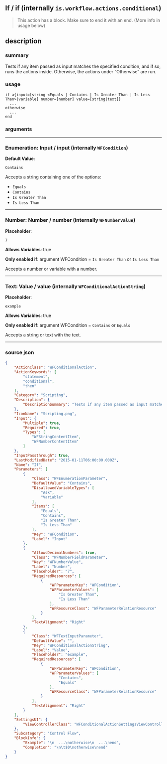 
## If / if (internally `is.workflow.actions.conditional`)

> This action has a block. Make sure to end it with an end. (More info in usage below)


## description

### summary

Tests if any item passed as input matches the specified condition, and if so, runs the actions inside. Otherwise, the actions under “Otherwise” are run.


### usage
```
if a{input=[string <Equals | Contains | Is Greater Than | Is Less Than>|variable] number=[number] value=[string|text]}
  ...
otherwise
  ...
end
```

### arguments

---

### Enumeration: Input / input (internally `WFCondition`)
**Default Value**:
```
Contains
```


Accepts a string 
containing one of the options:

- `Equals`
- `Contains`
- `Is Greater Than`
- `Is Less Than`

---

### Number: Number / number (internally `WFNumberValue`)
**Placeholder**:
```
7
```
**Allows Variables**: true

**Only enabled if**: argument WFCondition = `Is Greater Than` or `Is Less Than`

Accepts a number 
or variable
with a number.

---

### Text: Value / value (internally `WFConditionalActionString`)
**Placeholder**:
```
example
```
**Allows Variables**: true

**Only enabled if**: argument WFCondition = `Contains` or `Equals`

Accepts a string 
or text
with the text.

---

### source json

```json
{
	"ActionClass": "WFConditionalAction",
	"ActionKeywords": [
		"statement",
		"conditional",
		"then"
	],
	"Category": "Scripting",
	"Description": {
		"DescriptionSummary": "Tests if any item passed as input matches the specified condition, and if so, runs the actions inside. Otherwise, the actions under “Otherwise” are run."
	},
	"IconName": "Scripting.png",
	"Input": {
		"Multiple": true,
		"Required": true,
		"Types": [
			"WFStringContentItem",
			"WFNumberContentItem"
		]
	},
	"InputPassthrough": true,
	"LastModifiedDate": "2015-01-11T06:00:00.000Z",
	"Name": "If",
	"Parameters": [
		{
			"Class": "WFEnumerationParameter",
			"DefaultValue": "Contains",
			"DisallowedVariableTypes": [
				"Ask",
				"Variable"
			],
			"Items": [
				"Equals",
				"Contains",
				"Is Greater Than",
				"Is Less Than"
			],
			"Key": "WFCondition",
			"Label": "Input"
		},
		{
			"AllowsDecimalNumbers": true,
			"Class": "WFNumberFieldParameter",
			"Key": "WFNumberValue",
			"Label": "Number",
			"Placeholder": "7",
			"RequiredResources": [
				{
					"WFParameterKey": "WFCondition",
					"WFParameterValues": [
						"Is Greater Than",
						"Is Less Than"
					],
					"WFResourceClass": "WFParameterRelationResource"
				}
			],
			"TextAlignment": "Right"
		},
		{
			"Class": "WFTextInputParameter",
			"DefaultValue": "",
			"Key": "WFConditionalActionString",
			"Label": "Value",
			"Placeholder": "example",
			"RequiredResources": [
				{
					"WFParameterKey": "WFCondition",
					"WFParameterValues": [
						"Contains",
						"Equals"
					],
					"WFResourceClass": "WFParameterRelationResource"
				}
			],
			"TextAlignment": "Right"
		}
	],
	"SettingsUI": {
		"ViewControllerClass": "WFConditionalActionSettingsViewController"
	},
	"Subcategory": "Control Flow",
	"BlockInfo": {
		"Example": "\n  ...\notherwise\n  ...\nend",
		"Completion": "\n\t$0\notherwise\nend"
	}
}
```
